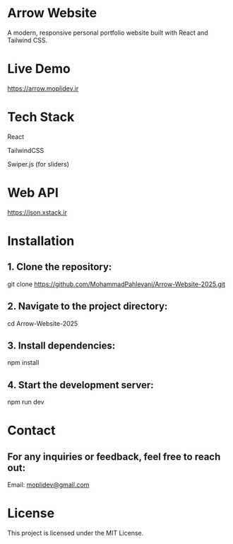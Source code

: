 # Arrow Website
A modern, responsive personal portfolio website built with React and Tailwind CSS.

# Live Demo
https://arrow.moplidev.ir

# Tech Stack
React

TailwindCSS

Swiper.js (for sliders)

# Web API
https://json.xstack.ir

# Installation
## 1. Clone the repository:
git clone https://github.com/MohammadPahlevani/Arrow-Website-2025.git

## 2. Navigate to the project directory:
cd Arrow-Website-2025

## 3. Install dependencies:
npm install

## 4. Start the development server:
npm run dev


# Contact
## For any inquiries or feedback, feel free to reach out:
Email: moplidev@gmail.com


# License
This project is licensed under the MIT License.
